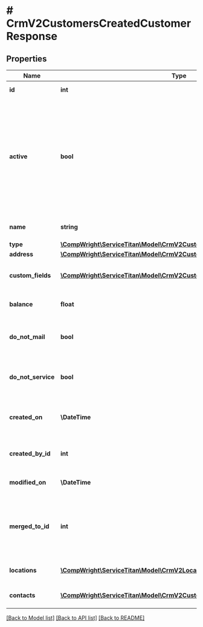 # # CrmV2CustomersCreatedCustomerResponse

## Properties

Name | Type | Description | Notes
------------ | ------------- | ------------- | -------------
**id** | **int** | ID of the customer |
**active** | **bool** | False indicates that someone has deactivated the customer record, typically upon merging with another record. |
**name** | **string** | Name of the customer |
**type** | [**\CompWright\ServiceTitan\Model\CrmV2CustomersCustomerResponseType**](CrmV2CustomersCustomerResponseType.md) |  |
**address** | [**\CompWright\ServiceTitan\Model\CrmV2CustomersCustomerResponseAddress**](CrmV2CustomersCustomerResponseAddress.md) |  |
**custom_fields** | [**\CompWright\ServiceTitan\Model\CrmV2CustomersCustomFieldModel[]**](CrmV2CustomersCustomFieldModel.md) | Customer record’s custom fields |
**balance** | **float** | Customer’s account balance |
**do_not_mail** | **bool** | Customer has been flagged as “do not mail” |
**do_not_service** | **bool** | Customer has been flagged as “do not service” |
**created_on** | **\DateTime** | DateTime (UTC) that customer record was created |
**created_by_id** | **int** | User ID who created the record. |
**modified_on** | **\DateTime** | Modified on (UTC) for the record. |
**merged_to_id** | **int** | The customer ID of the record that this record was previously merged to. | [optional]
**locations** | [**\CompWright\ServiceTitan\Model\CrmV2LocationsCreateLocationResponse[]**](CrmV2LocationsCreateLocationResponse.md) | Locations for the customer |
**contacts** | [**\CompWright\ServiceTitan\Model\CrmV2CustomersCustomerContact[]**](CrmV2CustomersCustomerContact.md) | Contacts for the customer |

[[Back to Model list]](../../README.md#models) [[Back to API list]](../../README.md#endpoints) [[Back to README]](../../README.md)
